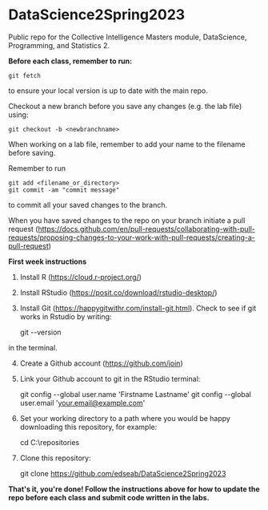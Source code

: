 # DataScience2Spring2023
Public repo for the Collective Intelligence Masters module, DataScience, Programming, and Statistics 2.

**Before each class, remember to run:**

    git fetch
    
to ensure your local version is up to date with the main repo.

Checkout a new branch before you save any changes (e.g. the lab file) using:

    git checkout -b <newbranchname>

When working on a lab file, remember to add your name to the filename before saving.

Remember to run 

    git add <filename_or_directory>
    git commit -am "commit message"

to commit all your saved changes to the branch.

When you have saved changes to the repo on your branch initiate a pull request (https://docs.github.com/en/pull-requests/collaborating-with-pull-requests/proposing-changes-to-your-work-with-pull-requests/creating-a-pull-request)

**First week instructions** 

1. Install R (https://cloud.r-project.org/)
2. Install RStudio (https://posit.co/download/rstudio-desktop/)
3. Install Git (https://happygitwithr.com/install-git.html). Check to see if git works in Rstudio by writing:

    git --version
    
in the terminal.

4. Create a Github account (https://github.com/join)
5. Link your Github account to git in the RStudio terminal:

    git config --global user.name 'Firstname Lastname'
    git config --global user.email 'your.email@example.com'

6. Set your working directory to a path where you would be happy downloading this repository, for example:

    cd C:\repositories
    
7. Clone this repository:

    git clone https://github.com/edseab/DataScience2Spring2023
    
**That's it, you're done! Follow the instructions above for how to update the repo before each class and submit code written in the labs.**
